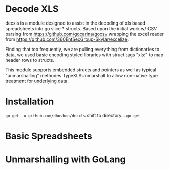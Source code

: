 Decode XLS
=====

decxls is a module designed to assist in the decoding of xls based spreadsheets into go slice * structs.  Based upon the initial work w/ CSV parsing from https://github.com/gocarina/gocsv wrapping the excel reader from https://github.com/360EntSecGroup-Skylar/excelize.

Finding that too frequently, we are pulling everything from dictionaries to data, we used basic encoding styled libraries with struct tags "xls:" to map header rows to structs.

This module supports embedded structs and pointers as well as typical "unmarshalling" methodes TypeXLSUnmarshall to allow non-native type treatment for underlying data.

Installation
=====
```go get -u github.com/dhushon/decxls```
shift to directory...
```go get```

Basic Spreadsheets
=====

Unmarshalling with GoLang
=====


